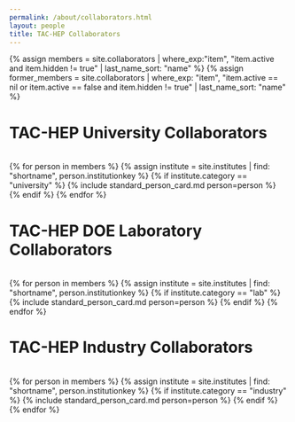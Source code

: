 ```yaml
---
permalink: /about/collaborators.html
layout: people
title: TAC-HEP Collaborators
---
```



{% assign members = site.collaborators | where_exp:"item", "item.active and item.hidden != true"
                                     | last_name_sort: "name" %}
{% assign former_members = site.collaborators | where_exp: "item", "item.active == nil or item.active == false and item.hidden != true"
                                  | last_name_sort: "name" %}

<h1>TAC-HEP University Collaborators</h1><br>

<div class="container-fluid">
<div class="row">
{% for person in members %}
  {% assign institute = site.institutes | find: "shortname", person.institutionkey %}
    {% if institute.category == "university" %}
    {% include standard_person_card.md person=person %}
    {% endif %}
{% endfor %}
</div>
</div>

<h1>TAC-HEP DOE Laboratory Collaborators</h1><br>

<div class="container-fluid">
<div class="row">
{% for person in members %}
  {% assign institute = site.institutes | find: "shortname", person.institutionkey %}
    {% if institute.category == "lab" %}
    {% include standard_person_card.md person=person %}
    {% endif %}
{% endfor %}
</div>
</div>



<h1>TAC-HEP Industry Collaborators</h1><br>

<div class="container-fluid">
<div class="row">
{% for person in members %}
  {% assign institute = site.institutes | find: "shortname", person.institutionkey %}
    {% if institute.category == "industry" %}
    {% include standard_person_card.md person=person %}
    {% endif %}
{% endfor %}
</div>
</div>



